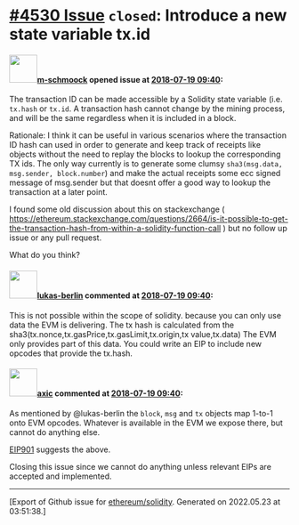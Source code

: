 # [\#4530 Issue](https://github.com/ethereum/solidity/issues/4530) `closed`: Introduce a new state variable tx.id

#### <img src="https://avatars.githubusercontent.com/u/4090425?v=4" width="50">[m-schmoock](https://github.com/m-schmoock) opened issue at [2018-07-19 09:40](https://github.com/ethereum/solidity/issues/4530):

The transaction ID can be made accessible by a Solidity state variable (i.e. `tx.hash` or `tx.id`. A transaction hash cannot change by the mining process, and will be the same regardless when it is included in a block. 

Rationale: I think it can be useful in various scenarios where the transaction ID hash can used in order to generate and keep track of receipts like objects without the need to replay the blocks to lookup the corresponding TX ids. The only way currently is to generate some clumsy `sha3(msg.data, msg.sender, block.number`) and make the actual receipts some ecc signed message of msg.sender but that doesnt offer a good way to lookup the transaction at a later point.

I found some old discussion about this on stackexchange ( https://ethereum.stackexchange.com/questions/2664/is-it-possible-to-get-the-transaction-hash-from-within-a-solidity-function-call ) but no follow up issue or any pull request.

What do you think?

#### <img src="https://avatars.githubusercontent.com/u/26850933?v=4" width="50">[lukas-berlin](https://github.com/lukas-berlin) commented at [2018-07-19 09:40](https://github.com/ethereum/solidity/issues/4530#issuecomment-406687696):

This is not possible within the scope of solidity. because you can only use data the EVM is delivering. The tx hash is calculated from the sha3(tx.nonce,tx.gasPrice,tx.gasLimit,tx.origin,tx value,tx.data) The EVM only provides part of this data. You could write an EIP to include new opcodes that provide the tx.hash.

#### <img src="https://avatars.githubusercontent.com/u/20340?v=4" width="50">[axic](https://github.com/axic) commented at [2018-07-19 09:40](https://github.com/ethereum/solidity/issues/4530#issuecomment-407703309):

As mentioned by @lukas-berlin the `block`, `msg` and `tx` objects map 1-to-1 onto EVM opcodes. Whatever is available in the EVM we expose there, but cannot do anything else.

[EIP901](https://github.com/ethereum/EIPs/issues/901) suggests the above.

Closing this issue since we cannot do anything unless relevant EIPs are accepted and implemented.


-------------------------------------------------------------------------------



[Export of Github issue for [ethereum/solidity](https://github.com/ethereum/solidity). Generated on 2022.05.23 at 03:51:38.]
